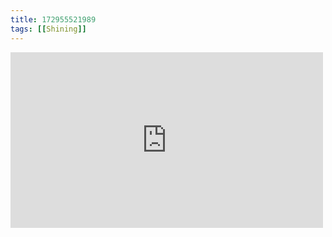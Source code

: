 ```yaml
---
title: 172955521989
tags: [[Shining]]
---
```

<iframe allow="accelerometer; autoplay; clipboard-write; encrypted-media; gyroscope; picture-in-picture" allowfullscreen="" frameborder="0" height="281" id="youtube_iframe" src="https://www.youtube.com/embed/bcByOcm2YUo?feature=oembed&amp;enablejsapi=1&amp;origin=https://safe.txmblr.com&amp;wmode=opaque" width="500"></iframe>